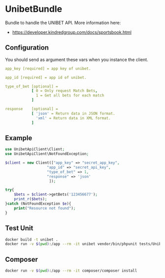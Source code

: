 # UnibetBundle

Bundle to handle the UNIBET API. More information here:
   - https://developer.kindredgroup.com/docs/sportsbook.html

## Configuration

You should send as argument these vars when you instance the client.

``` yml
app_key [required] = app key of unibet.

app_id [required] = app id of unibet.

type_of_bet [optional] =
            [ 0 = Only request Match Bets,
              1 = Get all bets for each match
            ]

response    [optional] =
            [ 'json' = Return data in JSON format.
              'xml' = Return data in XML format.
            ]
```

## Example

``` php
use UnibetApiClient\Client;
use UnibetApiClient\NotFoundException;

$client = new Client(["app_key" => "secret_app_key",
                   "app_id" => "secret_api_key",
                   "type_of_bet" => 1,
                   "response" => 'json'
                    ]);

try{
    $bets = $client->getBets('123456677');
    print_r($bets);
}catch (NotFoundException $e){
    print("Resource not found");
}

```



## Test Unit

```sh
docker build -t unibet .
docker run -v $(pwd):/app --rm -it unibet vendor/bin/phpunit tests/UnibetClientTest.php
```

## Composer

```sh
docker run -v $(pwd):/app --rm -it composer/composer install
```
